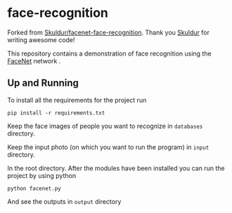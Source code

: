 # face-recognition

Forked from [Skuldur/facenet-face-recognition](https://github.com/Skuldur/facenet-face-recognition). Thank you [Skuldur](https://github.com/Skuldur) for writing awesome code!

This repository contains a demonstration of face recognition using the [FaceNet](https://arxiv.org/pdf/1503.03832.pdf) network .

## Up and Running

To install all the requirements for the project run

	pip install -r requirements.txt
	
Keep the face images of people you want to recognize in `databases` directory. 

Keep the input photo (on which you want to run the program) in `input` directory.

In the root directory. After the modules have been installed you can run the project by using python

	python facenet.py
	
And see the outputs in `output` directory
